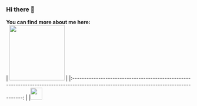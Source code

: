 ### Hi there 👋

**You can find more about me here:**  
|  <a><img src="https://media-exp1.licdn.com/dms/image/C5603AQGw-zeIy6N9_Q/profile-displayphoto-shrink_200_200/0/1634777410678?e=1655337600&v=beta&t=lZCc-CF9_bLwxl0RNeXB_HvBh4yg8XzTotNYIuD_v_8" width="150px" height="150px" /></a> |
|:---------------------------------------------------------------------------------------------------------------------------------------: |
|<a href="https://www.linkedin.com/in/rahulnayaki"><img src="https://www.facebook.com/LinkedInAu/photos/a.354698365186315/907349079921238/" width="32px" height="32px"></a>


<!--
**RahulNayaki/RahulNayaki** is a ✨ _special_ ✨ repository because its `README.md` (this file) appears on your GitHub profile.

Here are some ideas to get you started:

- 🔭 I’m currently working on ...
- 🌱 I’m currently learning ...
- 👯 I’m looking to collaborate on ...
- 🤔 I’m looking for help with ...
- 💬 Ask me about ...
- 📫 How to reach me: ...
- 😄 Pronouns: ...
- ⚡ Fun fact: ...
-->
